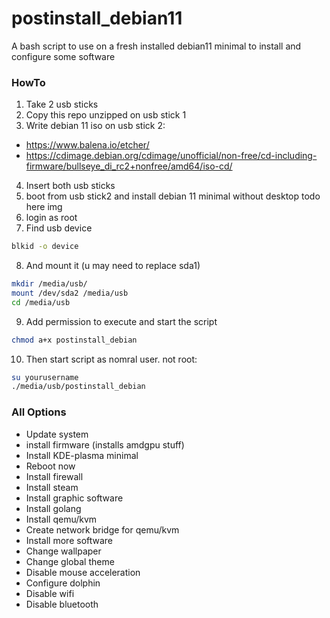 # postinstall_debian11
A bash script to use on a fresh installed debian11 minimal to install and configure some software

### HowTo

 1. Take 2 usb sticks
 2. Copy this repo unzipped on usb stick 1
 3. Write debian 11 iso on usb stick 2:
 - https://www.balena.io/etcher/
 - https://cdimage.debian.org/cdimage/unofficial/non-free/cd-including-firmware/bullseye_di_rc2+nonfree/amd64/iso-cd/
 4. Insert both usb sticks
 5. boot from usb stick2 and install debian 11 minimal without desktop
   todo here img
 6. login as root
 7. Find usb device
```bash
blkid -o device
```
 8. And mount it (u may need to replace sda1)
```bash
mkdir /media/usb/
mount /dev/sda2 /media/usb 
cd /media/usb
```
 9. Add permission to execute and start the script
    
```bash
chmod a+x postinstall_debian
```
 10. Then start script as nomral user. not root:
```bash
su yourusername
./media/usb/postinstall_debian
```

### All Options
 - Update system
 - install firmware (installs amdgpu stuff)
 - Install KDE-plasma minimal
 - Reboot now
 - Install firewall
 - Install steam
 - Install graphic software
 - Install golang
 - Install qemu/kvm
 - Create network bridge for qemu/kvm
 - Install more software
 - Change wallpaper
 - Change global theme
 - Disable mouse acceleration
 - Configure dolphin
 - Disable wifi
 - Disable bluetooth

